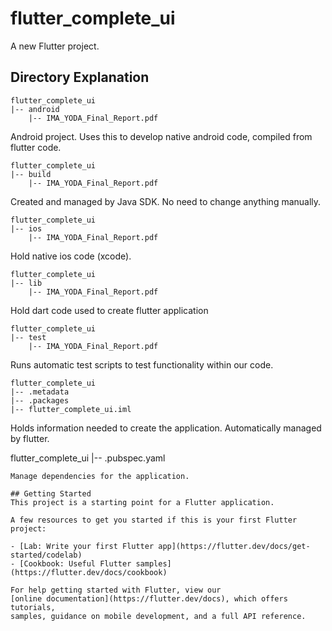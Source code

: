 # flutter_complete_ui

A new Flutter project.


## Directory Explanation

```
flutter_complete_ui
|-- android
    |-- IMA_YODA_Final_Report.pdf
```
Android project. Uses this to develop native android code, compiled from flutter code.

```
flutter_complete_ui
|-- build
    |-- IMA_YODA_Final_Report.pdf
```
Created and managed by Java SDK. No need to change anything manually.

```
flutter_complete_ui
|-- ios
    |-- IMA_YODA_Final_Report.pdf
```
Hold native ios code (xcode).

```
flutter_complete_ui
|-- lib
    |-- IMA_YODA_Final_Report.pdf
```
Hold dart code used to create flutter application

```
flutter_complete_ui
|-- test
    |-- IMA_YODA_Final_Report.pdf
```
Runs automatic test scripts to test functionality within our code.

```
flutter_complete_ui
|-- .metadata
|-- .packages
|-- flutter_complete_ui.iml
```
Holds information needed to create the application. Automatically managed by flutter.

flutter_complete_ui
|-- .pubspec.yaml
```
Manage dependencies for the application.

## Getting Started
This project is a starting point for a Flutter application.

A few resources to get you started if this is your first Flutter project:

- [Lab: Write your first Flutter app](https://flutter.dev/docs/get-started/codelab)
- [Cookbook: Useful Flutter samples](https://flutter.dev/docs/cookbook)

For help getting started with Flutter, view our
[online documentation](https://flutter.dev/docs), which offers tutorials,
samples, guidance on mobile development, and a full API reference.
